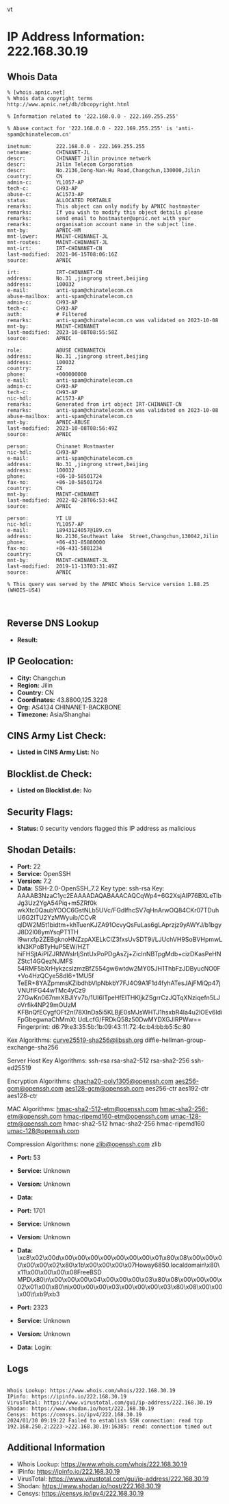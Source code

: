 vt
# IP Address Information: 222.168.30.19

## Whois Data
```
% [whois.apnic.net]
% Whois data copyright terms    http://www.apnic.net/db/dbcopyright.html

% Information related to '222.168.0.0 - 222.169.255.255'

% Abuse contact for '222.168.0.0 - 222.169.255.255' is 'anti-spam@chinatelecom.cn'

inetnum:        222.168.0.0 - 222.169.255.255
netname:        CHINANET-JL
descr:          CHINANET Jilin province network
descr:          Jilin Telecom Corporation
descr:          No.2136,Dong-Nan-Hu Road,Changchun,130000,Jilin
country:        CN
admin-c:        YL1057-AP
tech-c:         CH93-AP
abuse-c:        AC1573-AP
status:         ALLOCATED PORTABLE
remarks:        This object can only modify by APNIC hostmaster
remarks:        If you wish to modify this object details please
remarks:        send email to hostmaster@apnic.net with your
remarks:        organisation account name in the subject line.
mnt-by:         APNIC-HM
mnt-lower:      MAINT-CHINANET-JL
mnt-routes:     MAINT-CHINANET-JL
mnt-irt:        IRT-CHINANET-CN
last-modified:  2021-06-15T08:06:16Z
source:         APNIC

irt:            IRT-CHINANET-CN
address:        No.31 ,jingrong street,beijing
address:        100032
e-mail:         anti-spam@chinatelecom.cn
abuse-mailbox:  anti-spam@chinatelecom.cn
admin-c:        CH93-AP
tech-c:         CH93-AP
auth:           # Filtered
remarks:        anti-spam@chinatelecom.cn was validated on 2023-10-08
mnt-by:         MAINT-CHINANET
last-modified:  2023-10-08T08:55:58Z
source:         APNIC

role:           ABUSE CHINANETCN
address:        No.31 ,jingrong street,beijing
address:        100032
country:        ZZ
phone:          +000000000
e-mail:         anti-spam@chinatelecom.cn
admin-c:        CH93-AP
tech-c:         CH93-AP
nic-hdl:        AC1573-AP
remarks:        Generated from irt object IRT-CHINANET-CN
remarks:        anti-spam@chinatelecom.cn was validated on 2023-10-08
abuse-mailbox:  anti-spam@chinatelecom.cn
mnt-by:         APNIC-ABUSE
last-modified:  2023-10-08T08:56:49Z
source:         APNIC

person:         Chinanet Hostmaster
nic-hdl:        CH93-AP
e-mail:         anti-spam@chinatelecom.cn
address:        No.31 ,jingrong street,beijing
address:        100032
phone:          +86-10-58501724
fax-no:         +86-10-58501724
country:        CN
mnt-by:         MAINT-CHINANET
last-modified:  2022-02-28T06:53:44Z
source:         APNIC

person:         YI LU
nic-hdl:        YL1057-AP
e-mail:         18943124057@189.cn
address:        No.2136,Southeast lake  Street,Changchun,130042,Jilin
phone:          +86-431-85880000
fax-no:         +86-431-5881234
country:        CN
mnt-by:         MAINT-CHINANET-JL
last-modified:  2019-11-13T03:31:49Z
source:         APNIC

% This query was served by the APNIC Whois Service version 1.88.25 (WHOIS-US4)



```
## Reverse DNS Lookup
- **Result:** 

## IP Geolocation:
- **City:** Changchun
- **Region:** Jilin
- **Country:** CN
- **Coordinates:** 43.8800,125.3228
- **Org:** AS4134 CHINANET-BACKBONE
- **Timezone:** Asia/Shanghai

## CINS Army List Check:
- **Listed in CINS Army List:** 
No

## Blocklist.de Check:
- **Listed on Blocklist.de:** 
No

## Security Flags:
- **Status:** 0 security vendors flagged this IP address as malicious

## Shodan Details:
- **Port:** 22
- **Service:** OpenSSH
- **Version:** 7.2
- **Data:** SSH-2.0-OpenSSH_7.2
Key type: ssh-rsa
Key: AAAAB3NzaC1yc2EAAAADAQABAAACAQCqWp4+6G2XsjAlP76BXLeTlbJg3Uz2YgA54Piq+m5ZRf0k
wkXtc0QaubYOOC6GstNLb5UVc/FGdlfhcSV7qHnArwOQ84CKr07TDuhU6G2ITU2YzMWyuib/CCvR
qlDW2M5t1bidtm+khTuenKJZA91OcvyQsFuLas6gLAprzjz9yAWYJ/b1bgyJ8D2l08ymYsqPT1TH
I9wrxfp2ZEBgknoHNZzpAXELkClZ3fxsUvSDT9i/LJUchVH9SoBVHpmwLkN3KPoBTyHuP5EW/HZT
hiFHSjtAiPlZJRNWsIrIjSntUxPoPDgAsZj+ZicInNBTpgMdb+cizDKasPeHNZStc14GQezNJMFS
54RMF5bXrHykzcslzmzBfZ554gw6wtdw2MY05JH1ThbFzJDByucNO0F+Vo4HzQCye58dI6+1MU5f
TeER+8YAZpmmsKZibdhbVlpNbkbY7FJ4O9A1F1d4fyhATesJAjFMiQp47jVNUflFG44wTMc4yCz9
27GwKn067nmXBJIYv7b/1UI6ITpeHfEITHKljkZSgrrCzJQTqXNziqefn5LJoVrfik4NP29mOUzM
KFBnQfECygfOFt2nl78XInDa5i5KLBjE0sMJsWHTJ1hsxbR4la4u2lOEv6ldiFpGbegwnaChMmXt
UdLcfG/FRDkQ58z50DwMYDXGJlRPWw==
Fingerprint: d6:79:e3:35:5b:1b:09:43:11:72:4c:b4:bb:b5:5c:80

Kex Algorithms:
	curve25519-sha256@libssh.org
	diffie-hellman-group-exchange-sha256

Server Host Key Algorithms:
	ssh-rsa
	rsa-sha2-512
	rsa-sha2-256
	ssh-ed25519

Encryption Algorithms:
	chacha20-poly1305@openssh.com
	aes256-gcm@openssh.com
	aes128-gcm@openssh.com
	aes256-ctr
	aes192-ctr
	aes128-ctr

MAC Algorithms:
	hmac-sha2-512-etm@openssh.com
	hmac-sha2-256-etm@openssh.com
	hmac-ripemd160-etm@openssh.com
	umac-128-etm@openssh.com
	hmac-sha2-512
	hmac-sha2-256
	hmac-ripemd160
	umac-128@openssh.com

Compression Algorithms:
	none
	zlib@openssh.com
	zlib


- **Port:** 53
- **Service:** Unknown
- **Version:** Unknown
- **Data:** 

- **Port:** 1701
- **Service:** Unknown
- **Version:** Unknown
- **Data:** \xc8\x02\x00d\x00\x00\x00\x00\x00\x00\x00\x01\x80\x08\x00\x00\x00\x00\x00\x02\x80\x1b\x00\x00\x00\x07Howay6850.localdomain\x80\x11\x00\x00\x00\x08FreeBSD MPD\x80\n\x00\x00\x00\x04\x00\x00\x00\x03\x80\x08\x00\x00\x00\x02\x01\x00\x80\n\x00\x00\x00\x03\x00\x00\x00\x03\x80\x08\x00\x00\x00\t\xb9\xb3

- **Port:** 2323
- **Service:** Unknown
- **Version:** Unknown
- **Data:** Login: 

## Logs
```

Whois Lookup: https://www.whois.com/whois/222.168.30.19
IPinfo: https://ipinfo.io/222.168.30.19
VirusTotal: https://www.virustotal.com/gui/ip-address/222.168.30.19
Shodan: https://www.shodan.io/host/222.168.30.19
Censys: https://censys.io/ipv4/222.168.30.19
2024/01/30 09:19:22 Failed to establish SSH connection: read tcp 192.168.250.2:2223->222.168.30.19:16385: read: connection timed out

```
## Additional Information
- Whois Lookup: https://www.whois.com/whois/222.168.30.19
- IPinfo: https://ipinfo.io/222.168.30.19
- VirusTotal: https://www.virustotal.com/gui/ip-address/222.168.30.19
- Shodan: https://www.shodan.io/host/222.168.30.19
- Censys: https://censys.io/ipv4/222.168.30.19

